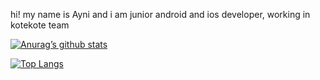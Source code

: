 hi! my name is Ayni and i am junior android and ios developer, working in kotekote team

[![Anurag’s github stats](https://github-readme-stats.vercel.app/api?username=Ayni9)](https://github.com/Ayni9)

[![Top Langs](https://github-readme-stats.vercel.app/api/top-langs/?username=Ayni9&layout=compact)](https://github.com/Ayni9)
